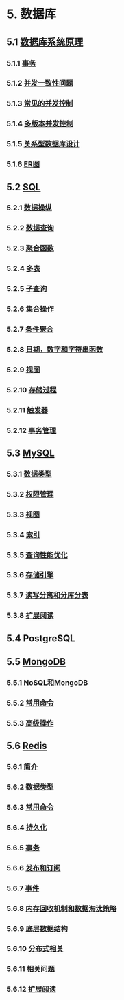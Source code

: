 # 5. 数据库

## 5.1 [数据库系统原理](数据库系统原理.md)

### 5.1.1 [事务](数据库系统原理.md#511-事务)

### 5.1.2 [并发一致性问题](数据库系统原理.md#512-并发一致性问题)

### 5.1.3 [常见的并发控制](数据库系统原理.md#513-常见的并发控制)

### 5.1.4 [多版本并发控制](数据库系统原理.md#514-多版本并发控制)

### 5.1.5 [关系型数据库设计](数据库系统原理.md#515-关系型数据库设计)

### 5.1.6 [ER图](数据库系统原理.md#516-ER图)

## 5.2 [SQL](SQL.md)

### 5.2.1 [数据操纵](SQL.md#521-数据操纵)

### 5.2.2 [数据查询](SQL.md#522-数据查询)

### 5.2.3 [聚合函数](SQL.md#523-聚合函数)

### 5.2.4 [多表](SQL.md#524-多表)

### 5.2.5 [子查询](SQL.md#525-子查询)

### 5.2.6 [集合操作](SQL.md#526-集合操作)

### 5.2.7 [条件聚合](SQL.md#527-条件聚合)

### 5.2.8 [日期，数字和字符串函数](SQL.md#528-日期数字和字符串函数)

### 5.2.9 [视图](SQL.md#529-视图)

### 5.2.10 [存储过程](SQL.md#5210-存储过程)

### 5.2.11 [触发器](SQL.md#5211-触发器)

### 5.2.12 [事务管理](SQL.md#5212-事务管理)

## 5.3 [MySQL](MySQL.md)

### 5.3.1 [数据类型](MySQL.md#531-数据类型)

### 5.3.2 [权限管理](MySQL.md#532-权限管理)

### 5.3.3 [视图](MySQL.md#533-视图)

### 5.3.4 [索引](MySQL.md#534-索引)

### 5.3.5 [查询性能优化](MySQL.md#535-查询性能优化)

### 5.3.6 [存储引擎](MySQL.md#536-存储引擎)

### 5.3.7 [读写分离和分库分表](MySQL.md#537-读写分离和分库分表)

### 5.3.8 [扩展阅读](MySQL.md#538-扩展阅读)

## 5.4 PostgreSQL

## 5.5 [MongoDB](MongoDB.md)

### 5.5.1 [NoSQL和MongoDB](MongoDB.md#551-NoSQL和MongoDB)

### 5.5.2 [常用命令](MongoDB.md#552-常用命令)

### 5.5.3 [高级操作](MongoDB.md#553-高级操作)

## 5.6 [Redis](Redis.md)

### 5.6.1 [简介](Redis.md#561-简介)

### 5.6.2 [数据类型](Redis.md#562-数据类型)

### 5.6.3 [常用命令](Redis.md#563-常用命令)

### 5.6.4 [持久化](Redis.md#564-持久化)

### 5.6.5 [事务](Redis.md#565-事务)

### 5.6.6 [发布和订阅](Redis.md#566-发布和订阅)

### 5.6.7 [事件](Redis.md#567-事件)

### 5.6.8 [内存回收机制和数据淘汰策略](Redis.md#568-内存回收机制和数据淘汰策略)

### 5.6.9 [底层数据结构](Redis.md#569-底层数据结构)

### 5.6.10 [分布式相关](Redis.md#5610-分布式相关)

### 5.6.11 [相关问题](Redis.md#5611-相关问题)

### 5.6.12 [扩展阅读](Redis.md#5612-扩展阅读)
